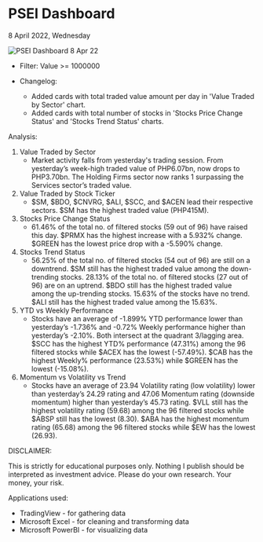 # PSEI Dashboard
8 April 2022, Wednesday

![PSEI Dashboard 8 Apr 22](https://user-images.githubusercontent.com/103119533/162440498-ab6850e0-3f61-49fb-9bd6-98e5f1469ee9.PNG)

- Filter: Value >= 1000000

- Changelog:
  - Added cards with total traded value amount per day in 'Value Traded by Sector' chart.
  - Added cards with total number of stocks in 'Stocks Price Change Status' and 'Stocks Trend Status' charts.

Analysis:

1. Value Traded by Sector
	- Market activity falls from yesterday's trading session. From yesterday’s week-high traded value of PHP6.07bn, now drops to PHP3.70bn. The Holding Firms sector now ranks 1 surpassing the Services sector’s traded value.
2. Value Traded by Stock Ticker
	- $SM, $BDO, $CNVRG, $ALI, $SCC, and $ACEN lead their respective sectors. $SM has the highest traded value (PHP415M).
3. Stocks Price Change Status
	- 61.46% of the total no. of filtered stocks (59 out of 96) have raised this day. $PRMX has the highest increase with a 5.932% change. $GREEN has the lowest price drop with a -5.590% change.
4. Stocks Trend Status
	- 56.25% of the total no. of filtered stocks (54 out of 96) are still on a downtrend. $SM still has the highest traded value among the down-trending stocks. 28.13% of the total no. of filtered stocks (27 out of 96) are on an uptrend. $BDO still has the highest traded value among the up-trending stocks. 15.63% of the stocks have no trend. $ALI still has the highest traded value among the 15.63%.
5. YTD vs Weekly Performance
	- Stocks have an average of -1.899% YTD performance lower than yesterday’s -1.736% and -0.72% Weekly performance higher than yesterday’s -2.10%. Both intersect at the quadrant 3/lagging area. $SCC has the highest YTD% performance (47.31%) among the 96 filtered stocks while $ACEX has the lowest (-57.49%). $CAB has the highest Weekly% performance (23.53%) while $GREEN has the lowest (-15.08%).
6. Momentum vs Volatility vs Trend
	- Stocks have an average of 23.94 Volatility rating (low volatility) lower than yesterday’s 24.29 rating and 47.06 Momentum rating (downside momentum) higher than yesterday’s 45.73 rating. $VLL still has the highest volatility rating (59.68) among the 96 filtered stocks while $ABSP still has the lowest (8.30). $ABA has the highest momentum rating (65.68) among the 96 filtered stocks while $EW has the lowest (26.93).



DISCLAIMER:

This is strictly for educational purposes only. Nothing I publish should be interpreted as investment advice. Please do your own research. Your money, your risk.


Applications used: 
- TradingView - for gathering data
- Microsoft Excel - for cleaning and transforming data
- Microsoft PowerBI - for visualizing data
